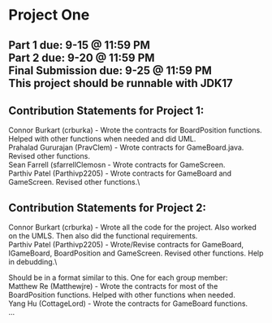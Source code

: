 # Project One
Part 1 due: 9-15 @ 11:59 PM \
Part 2 due: 9-20 @ 11:59 PM \
Final Submission due: 9-25 @ 11:59 PM \
This project should be runnable with JDK17
--------------------------------------------------------
## Contribution Statements for Project 1:
Connor Burkart (crburka) - Wrote the contracts for BoardPosition functions. Helped with other functions when needed and did UML.\
Prahalad Gururajan (PravClem) - Wrote contracts for GameBoard.java. Revised other functions.\
Sean Farrell (sfarrellClemosn - Wrote contracts for GameScreen.\
Parthiv Patel (Parthivp2205) - Wrote contracts for GameBoard and GameScreen. Revised other functions.\

## Contribution Statements for Project 2:
Connor Burkart (crburka) - Wrote all the code for the project. Also worked on the UMLS. Then also did the functional requirements.\
Parthiv Patel (Parthivp2205) - Wrote/Revise contracts for GameBoard, IGameBoard, BoardPosition and GameScreen. Revised other functions. Help in debudding.\




Should be in a format similar to this. One for each group member:\
Matthew Re (Matthewjre) - Wrote the contracts for most of the BoardPosition functions. Helped with other functions when needed.\
Yang Hu (CottageLord) - Wrote the contracts for GameBoard functions.\
...

